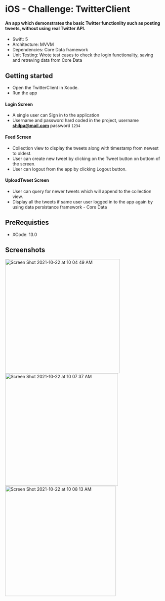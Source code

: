 # iOS - Challenge: TwitterClient
#### An app which demonstrates the basic Twitter functionlity such as posting tweets, without using real Twitter API.
* Swift: 5
* Architecture: MVVM
* Dependencies: Core Data framework
* Unit Testing: Wrote test cases to check the login functionality, saving and retreving data from Core Data 
## Getting started
* Open the TwitterClient in Xcode.
* Run the app
#### Login Screen
* A single user can Sign in to the application
* Username and password hard coded in the project, username <b>shilpa@mail.com</b> password `1234`
#### Feed Screen
* Collection view to display the tweets along with timestamp from newest to oldest.
* User can create new tweet by clicking on the Tweet button on bottom of the screen.
* User can logout from the app by clicking Logout button.
#### UploadTweet Screen
* User can query for newer tweets which will append to the collection view.
* Display all the tweets if same user user logged in to the app again by using data persistance framework - Core Data
## PreRequisties
* XCode: 13.0
## Screenshots
<img width="370" alt="Screen Shot 2021-10-22 at 10 04 49 AM" src="https://user-images.githubusercontent.com/30163040/138472298-a4860ed8-28f6-4a3e-b00d-3c0d57a4c73b.png">
<img width="365" alt="Screen Shot 2021-10-22 at 10 07 37 AM" src="https://user-images.githubusercontent.com/30163040/138472341-acf56a65-e84f-4276-b2b3-e602f5441fbf.png">
<img width="357" alt="Screen Shot 2021-10-22 at 10 08 13 AM" src="https://user-images.githubusercontent.com/30163040/138472365-9efe8748-a727-43b3-94ea-194963881d5d.png">
